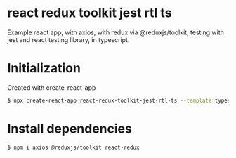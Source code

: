 # react redux toolkit jest rtl ts

Example react app, with axios, with redux via @reduxjs/toolkit, testing with jest and react testing library, in typescript.

# Initialization

Created with create-react-app
```bash
$ npx create-react-app react-redux-toolkit-jest-rtl-ts --template typescript
```

# Install dependencies

```bash
$ npm i axios @reduxjs/toolkit react-redux
```